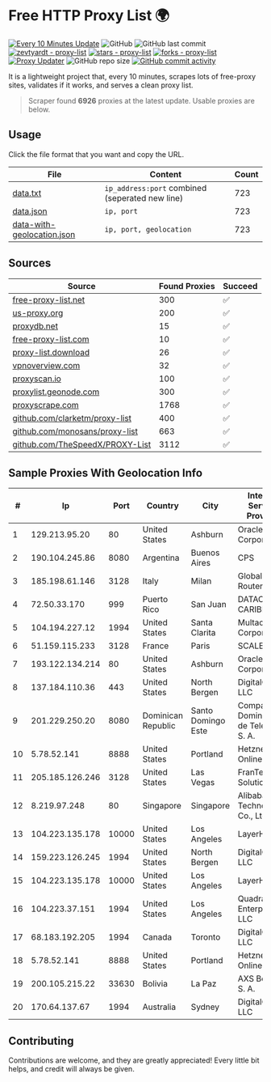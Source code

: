 
# Free HTTP Proxy List 🌍

[![Every 10 Minutes Update](https://github.com/mertguvencli/http-proxy-list/actions/workflows/main.yml/badge.svg?branch=main)](https://github.com/mertguvencli/http-proxy-list/actions/workflows/main.yml)
![GitHub](https://img.shields.io/github/license/mertguvencli/http-proxy-list)
![GitHub last commit](https://img.shields.io/github/last-commit/mertguvencli/http-proxy-list)
[![zevtyardt - proxy-list](https://img.shields.io/static/v1?label=zevtyardt&message=proxy-list&color=blue&logo=github)](https://github.com/zevtyardt/proxy-list "Go to GitHub repo")
[![stars - proxy-list](https://img.shields.io/github/stars/zevtyardt/proxy-list?style=social)](https://github.com/zevtyardt/proxy-list)
[![forks - proxy-list](https://img.shields.io/github/forks/zevtyardt/proxy-list?style=social)](https://github.com/zevtyardt/proxy-list)
[![Proxy Updater](https://github.com/zevtyardt/proxy-list/workflows/Proxy%20Updater/badge.svg)](https://github.com/zevtyardt/proxy-list/actions?query=workflow:"Proxy+Updater")
![GitHub repo size](https://img.shields.io/github/repo-size/zevtyardt/proxy-list)
[![GitHub commit activity](https://img.shields.io/github/commit-activity/m/zevtyardt/proxy-list?logo=commits)](https://github.com/zevtyardt/proxy-list/commits/main)

It is a lightweight project that, every 10 minutes, scrapes lots of free-proxy sites, validates if it works, and serves a clean proxy list.

> Scraper found **6926** proxies at the latest update. Usable proxies are below.

## Usage

Click the file format that you want and copy the URL.

|File|Content|Count|
|----|-------|-----|
|[data.txt](https://raw.githubusercontent.com/mertguvencli/http-proxy-list/main/proxy-list/data.txt)|`ip_address:port` combined (seperated new line)|723|
|[data.json](https://raw.githubusercontent.com/mertguvencli/http-proxy-list/main/proxy-list/data.json)|`ip, port`|723|
|[data-with-geolocation.json](https://raw.githubusercontent.com/mertguvencli/http-proxy-list/main/proxy-list/data-with-geolocation.json)|`ip, port, geolocation`|723|

## Sources

|Source|Found Proxies|Succeed|
|------|-------------|-------|
|[free-proxy-list.net](https://free-proxy-list.net)|300|✅|
|[us-proxy.org](https://www.us-proxy.org)|200|✅|
|[proxydb.net](http://proxydb.net)|15|✅|
|[free-proxy-list.com](https://free-proxy-list.com/?page=&port=&type%5B%5D=http&type%5B%5D=https&up_time=0&search=Search)|10|✅|
|[proxy-list.download](https://www.proxy-list.download/HTTP)|26|✅|
|[vpnoverview.com](https://vpnoverview.com/privacy/anonymous-browsing/free-proxy-servers)|32|✅|
|[proxyscan.io](https://www.proxyscan.io)|100|✅|
|[proxylist.geonode.com](https://proxylist.geonode.com/api/proxy-list?limit=300&page=1&sort_by=lastChecked&sort_type=desc&protocols=http,https)|300|✅|
|[proxyscrape.com](https://api.proxyscrape.com/v2/?request=displayproxies&protocol=http&timeout=10000&country=all&ssl=all&anonymity=all)|1768|✅|
|[github.com/clarketm/proxy-list](https://raw.githubusercontent.com/clarketm/proxy-list/master/proxy-list-raw.txt)|400|✅|
|[github.com/monosans/proxy-list](https://raw.githubusercontent.com/monosans/proxy-list/main/proxies/http.txt)|663|✅|
|[github.com/TheSpeedX/PROXY-List](https://raw.githubusercontent.com/TheSpeedX/PROXY-List/master/http.txt)|3112|✅|


## Sample Proxies With Geolocation Info

|#|Ip|Port|Country|City|Internet Service Provider|
|-|--|----|-------|----|-------------------------|
|1|129.213.95.20|80|United States|Ashburn|Oracle Corporation|
|2|190.104.245.86|8080|Argentina|Buenos Aires|CPS|
|3|185.198.61.146|3128|Italy|Milan|Global Router LLC|
|4|72.50.33.170|999|Puerto Rico|San Juan|DATACOM CARIBE, INC.|
|5|104.194.227.12|1994|United States|Santa Clarita|Multacom Corporation|
|6|51.159.115.233|3128|France|Paris|SCALEWAY|
|7|193.122.134.214|80|United States|Ashburn|Oracle Corporation|
|8|137.184.110.36|443|United States|North Bergen|DigitalOcean, LLC|
|9|201.229.250.20|8080|Dominican Republic|Santo Domingo Este|Compañía Dominicana de Teléfonos S. A.|
|10|5.78.52.141|8888|United States|Portland|Hetzner Online GmbH|
|11|205.185.126.246|3128|United States|Las Vegas|FranTech Solutions|
|12|8.219.97.248|80|Singapore|Singapore|Alibaba (US) Technology Co., Ltd.|
|13|104.223.135.178|10000|United States|Los Angeles|LayerHost|
|14|159.223.126.245|1994|United States|North Bergen|DigitalOcean, LLC|
|15|104.223.135.178|10000|United States|Los Angeles|LayerHost|
|16|104.223.37.151|1994|United States|Los Angeles|QuadraNet Enterprises LLC|
|17|68.183.192.205|1994|Canada|Toronto|DigitalOcean, LLC|
|18|5.78.52.141|8888|United States|Portland|Hetzner Online GmbH|
|19|200.105.215.22|33630|Bolivia|La Paz|AXS Bolivia S. A.|
|20|170.64.137.67|1994|Australia|Sydney|DigitalOcean, LLC|



## Contributing

Contributions are welcome, and they are greatly appreciated! Every
little bit helps, and credit will always be given.

